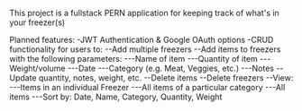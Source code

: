 This project is a fullstack PERN application for keeping track of what's in your freezer(s)

Planned features:
-JWT Authentication & Google OAuth options
-CRUD functionality for users to:
--Add multiple freezers
--Add items to freezers with the following parameters:
---Name of item
---Quantity of item
---Weight/volume
---Date
---Category (e.g. Meat, Veggies, etc.)
---Notes
--Update quantity, notes, weight, etc.
--Delete items
--Delete freezers
--View:
---Items in an individual Freezer
---All items of a particular category
---All items
---Sort by: Date, Name, Category, Quantity, Weight
